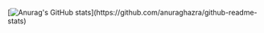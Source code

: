 [![Anurag's GitHub stats]([https://github-readme-stats.vercel.app/api?username=anuraghazra](https://github-readme-stats.vercel.app/api?username=fanbook-wangdage&theme=algolia&count_private=true))](https://github.com/anuraghazra/github-readme-stats)

